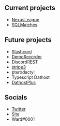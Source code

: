 ## Current projects
- [NexusLeague](https://github.com/NexusLeague)
- [SQLMatches](https://github.com/SQLMatches)

## Future projects
- [Slashcord](https://github.com/Slashcord)
- [DemoRecorder](https://github.com/DemoRecorder)
- [DiscordREST](https://github.com/DiscordREST)
- [stripe3](https://github.com/WardPearce/stripe3)
- pterodactyl
- Typescript Dathost
- [DathostPlus](https://github.com/WardPearce/DathostPlus)

## Socials
- [Twitter](https://twitter.com/wardweeb)
- [Site](https://wardpearce.com)
- Ward#0001
